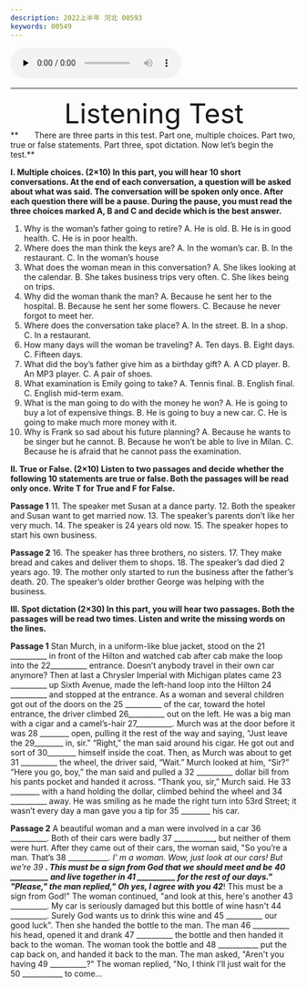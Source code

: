 ```yaml
---
description: 2022上半年 河北 00593 
keywords: 00549
---
```

​<audio id="audio" controls="" preload="none">
      <source id="mp3" src="/static/2022.wma">
</audio>
***
<div align='center'> <font size="70">Listening Test</font> </div>
**&emsp;&emsp;There are three parts in this test. Part one, multiple choices. Part two, true or false statements. Part three, spot dictation. Now let’s begin the test.**

**I. Multiple choices. (2×10)
In this part, you will hear 10 short conversations. At the end of each conversation, a question will be asked about what was said. The conversation will be spoken only once. After each question there will be a pause. During the pause, you must read the three choices marked A, B and C and decide which is the best answer.**

1. Why is the woman’s father going to retire?
A. He is old.			 B. He is in good health.		C. He is in poor health.
2. Where does the man think the keys are?
A. In the woman’s car.	 B. In the restaurant.			C. In the woman’s house
3. What does the woman mean in this conversation?
A. She likes looking at the calendar.
B. She takes business trips very often.
C. She likes being on trips.
4. Why did the woman thank the man?
A. Because he sent her to the hospital.
B. Because he sent her some flowers.
C. Because he never forgot to meet her.
5. Where does the conversation take place?
A. In the street.		B. In a shop.					C. In a restaurant.
6. How many days will the woman be traveling?
A. Ten days.			B. Eight days.				C. Fifteen days.
7. What did the boy’s father give him as a birthday gift?
A. A CD player.		B. An MP3 player.			C. A pair of shoes.
8. What examination is Emily going to take?
A. Tennis final.		B. English final.				C. English mid-term exam.
9. What is the man going to do with the money he won?
A. He is going to buy a lot of expensive things.
B. He is going to buy a new car.
C. He is going to make much more money with it.
10. Why is Frank so sad about his future planning?
A. Because he wants to be singer but he cannot.
B. Because he won’t be able to live in Milan.
C. Because he is afraid that he cannot pass the examination.

**II. True or False. (2×10)
Listen to two passages and decide whether the following 10 statements are true or false. Both the passages will be read only once. Write T for True and F for False.**

**Passage 1**
11.  The speaker met Susan at a dance party.
12.  Both the speaker and Susan want to get married now.
13.  The speaker’s parents don’t like her very much.
14.  The speaker is 24 years old now.
15.  The speaker hopes to start his own business.

**Passage 2**
16.  The speaker has three brothers, no sisters.
17.  They make bread and cakes and deliver them to shops.
18.  The speaker’s dad died 2 years ago.
19.  The mother only started to run the business after the father’s death.
20.  The speaker’s older brother George was helping with the business.

**III. Spot dictation (2×30)
In this part, you will hear two passages. Both the passages will be read two times. Listen and write the missing words on the lines.**

**Passage 1**
Stan Murch, in a uniform-like blue jacket, stood on the 21 __________ in front of the Hilton and watched cab after cab make the loop into the 22__________ entrance. Doesn’t anybody travel in their own car anymore? 
Then at last a Chrysler Imperial with Michigan plates came 23 __________ up Sixth Avenue, made the left-hand loop into the Hilton 24 __________ and stopped at the entrance. As a woman and several children got out of the doors on the 25 __________ of the car, toward the hotel entrance, the driver climbed 26__________ out on the left. He was a big man with a cigar and a camel’s-hair 27__________. 
Murch was at the door before it was 28 ________ open, pulling it the rest of the way and saying, “Just leave the 29________ in, sir.”
“Right,” the man said around his cigar. He got out and sort of 30________ himself inside the coat. Then, as Murch was about to get 31 __________ the wheel, the driver said, “Wait.”
Murch looked at him, “Sir?”
“Here you go, boy,” the man said and pulled a 32 __________ dollar bill from his pants pocket and handed it across.
“Thank you, sir,” Murch said. He 33 ________ with a hand holding the dollar, climbed behind the wheel and 34 __________ away.
He was smiling as he made the right turn into 53rd Street; it wasn’t every day a man gave you a tip for 35 ________ his car.

**Passage 2**
A beautiful woman and a man were involved in a car 36 __________. Both of their cars were badly 37 ___________, but neither of them were hurt.
    After they came out of their cars, the woman said, "So you’re a man. That’s 38 ____________. I' m a woman. Wow, just look at our cars! But we’re 39 __________. This must be a sign from God that we should meet and be 40 __________ and live together in 41 __________ for the rest of our days."
    "Please," the man replied," Oh yes, I agree with you 42___________! This must be a sign from God!" The woman continued, "and look at this, here's another 43 __________. My car is seriously damaged but this bottle of wine hasn't 44 __________. Surely God wants us to drink this wine and 45 __________ our good luck". Then she handed the bottle to the man.
The man 46 __________ his head, opened it and drank 47 __________ the bottle and then handed it back to the woman. The woman took the bottle and 48 ___________ put the cap back on, and handed it back to the man.
    The man asked, "Aren't you having 49 __________?" The woman replied, "No, I think I’ll just wait for the 50 ___________ to come…

